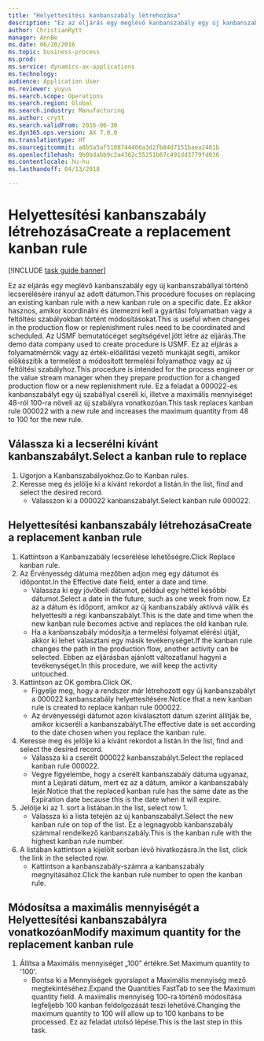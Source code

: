 ```yaml
--- 
title: "Helyettesítési kanbanszabály létrehozása"
description: "Ez az eljárás egy meglévő kanbanszabály egy új kanbanszabállyal történő lecserélésére irányul az adott dátumon."
author: ChristianRytt
manager: AnnBe
ms.date: 06/20/2016
ms.topic: business-process
ms.prod: 
ms.service: dynamics-ax-applications
ms.technology: 
audience: Application User
ms.reviewer: yuyus
ms.search.scope: Operations
ms.search.region: Global
ms.search.industry: Manufacturing
ms.author: crytt
ms.search.validFrom: 2016-06-30
ms.dyn365.ops.version: AX 7.0.0
ms.translationtype: HT
ms.sourcegitcommit: a8b5a5af5108744406a3d2fb84d7151baea2481b
ms.openlocfilehash: 9b0bdabb9c2a4362c55251b67c491dd3779fd036
ms.contentlocale: hu-hu
ms.lasthandoff: 04/13/2018

---
```

# <a name="create-a-replacement-kanban-rule"></a><span data-ttu-id="c14c1-103">Helyettesítési kanbanszabály létrehozása</span><span class="sxs-lookup"><span data-stu-id="c14c1-103">Create a replacement kanban rule</span></span>

[!INCLUDE [task guide banner](../../includes/task-guide-banner.md)]

<span data-ttu-id="c14c1-104">Ez az eljárás egy meglévő kanbanszabály egy új kanbanszabállyal történő lecserélésére irányul az adott dátumon.</span><span class="sxs-lookup"><span data-stu-id="c14c1-104">This procedure focuses on replacing an existing kanban rule with a new kanban rule on a specific date.</span></span> <span data-ttu-id="c14c1-105">Ez akkor hasznos, amikor koordinálni és ütemezni kell a gyártási folyamatban vagy a feltöltési szabályokban történt módosításokat.</span><span class="sxs-lookup"><span data-stu-id="c14c1-105">This is useful when changes in the production flow or replenishment rules need to be coordinated and scheduled.</span></span> <span data-ttu-id="c14c1-106">Az USMF bemutatócéget segítségével jött létre az eljárás.</span><span class="sxs-lookup"><span data-stu-id="c14c1-106">The demo data company used to create procedure is USMF.</span></span> <span data-ttu-id="c14c1-107">Ez az eljárás a folyamatmérnök vagy az érték-előállítási vezető munkáját segíti, amikor előkészítik a termelést a módosított termelési folyamathoz vagy az új feltöltési szabályhoz.</span><span class="sxs-lookup"><span data-stu-id="c14c1-107">This procedure is intended for the process engineer or the value stream manager when they prepare production for a changed production flow or a new replenishment rule.</span></span> <span data-ttu-id="c14c1-108">Ez a feladat a 000022-es kanbanszabályt egy új szabállyal cseréli ki, illetve a maximális mennyiséget 48-ról 100-ra növeli az új szabályra vonatkozóan.</span><span class="sxs-lookup"><span data-stu-id="c14c1-108">This task replaces kanban rule 000022 with a new rule and increases the maximum quantity from 48 to 100 for the new rule.</span></span>


## <a name="select-a-kanban-rule-to-replace"></a><span data-ttu-id="c14c1-109">Válassza ki a lecserélni kívánt kanbanszabályt.</span><span class="sxs-lookup"><span data-stu-id="c14c1-109">Select a kanban rule to replace</span></span>
1. <span data-ttu-id="c14c1-110">Ugorjon a Kanbanszabályokhoz.</span><span class="sxs-lookup"><span data-stu-id="c14c1-110">Go to Kanban rules.</span></span>
2. <span data-ttu-id="c14c1-111">Keresse meg és jelölje ki a kívánt rekordot a listán.</span><span class="sxs-lookup"><span data-stu-id="c14c1-111">In the list, find and select the desired record.</span></span>
    * <span data-ttu-id="c14c1-112">Válasszon ki a 000022 kanbanszabályt.</span><span class="sxs-lookup"><span data-stu-id="c14c1-112">Select kanban rule 000022.</span></span>  

## <a name="create-a-replacement-kanban-rule"></a><span data-ttu-id="c14c1-113">Helyettesítési kanbanszabály létrehozása</span><span class="sxs-lookup"><span data-stu-id="c14c1-113">Create a replacement kanban rule</span></span>
1. <span data-ttu-id="c14c1-114">Kattintson a Kanbanszabály lecserélése lehetőségre.</span><span class="sxs-lookup"><span data-stu-id="c14c1-114">Click Replace kanban rule.</span></span>
2. <span data-ttu-id="c14c1-115">Az Érvényesség dátuma mezőben adjon meg egy dátumot és időpontot.</span><span class="sxs-lookup"><span data-stu-id="c14c1-115">In the Effective date field, enter a date and time.</span></span>
    * <span data-ttu-id="c14c1-116">Válassza ki egy jövőbeli dátumot, például egy héttel későbbi dátumot.</span><span class="sxs-lookup"><span data-stu-id="c14c1-116">Select a date in the future, such as one week from now.</span></span> <span data-ttu-id="c14c1-117">Ez az a dátum és időpont, amikor az új kanbanszabály aktívvá válik és helyettesíti a régi kanbanszabályt.</span><span class="sxs-lookup"><span data-stu-id="c14c1-117">This is the date and time when the new kanban rule becomes active and replaces the old kanban rule.</span></span>  
    * <span data-ttu-id="c14c1-118">Ha a kanbanszabály módosítja a termelési folyamat elérési útját, akkor ki lehet választani egy másik tevékenységet.</span><span class="sxs-lookup"><span data-stu-id="c14c1-118">If the kanban rule changes the path in the production flow,  another activity can be selected.</span></span>  <span data-ttu-id="c14c1-119">Ebben az eljárásban ajánlott változatlanul hagyni a tevékenységet.</span><span class="sxs-lookup"><span data-stu-id="c14c1-119">In this procedure, we will keep the activity untouched.</span></span>  
3. <span data-ttu-id="c14c1-120">Kattintson az OK gombra.</span><span class="sxs-lookup"><span data-stu-id="c14c1-120">Click OK.</span></span>
    * <span data-ttu-id="c14c1-121">Figyelje meg, hogy a rendszer már létrehozott egy új kanbanszabályt a 000022 kanbanszabály helyettesítésére.</span><span class="sxs-lookup"><span data-stu-id="c14c1-121">Notice that a new kanban rule is created to replace kanban rule 000022.</span></span>  
    * <span data-ttu-id="c14c1-122">Az érvényességi dátumot azon kiválasztott dátum szerint állítják be, amikor kicseréli a kanbanszabályt.</span><span class="sxs-lookup"><span data-stu-id="c14c1-122">The effective date is set according to the date chosen when you replace the kanban rule.</span></span>  
4. <span data-ttu-id="c14c1-123">Keresse meg és jelölje ki a kívánt rekordot a listán.</span><span class="sxs-lookup"><span data-stu-id="c14c1-123">In the list, find and select the desired record.</span></span>
    * <span data-ttu-id="c14c1-124">Válassza ki a cserélt 000022 kanbanszabályt.</span><span class="sxs-lookup"><span data-stu-id="c14c1-124">Select the replaced kanban rule 000022.</span></span>  
    * <span data-ttu-id="c14c1-125">Vegye figyelembe, hogy a cserélt kanbanszabály dátuma ugyanaz, mint a Lejárati dátum, mert ez az a dátum, amikor a kanbanszabály lejár.</span><span class="sxs-lookup"><span data-stu-id="c14c1-125">Notice that the replaced kanban rule has the same date as the Expiration date because this is the date when it will expire.</span></span>  
5. <span data-ttu-id="c14c1-126">Jelölje ki az 1. sort a listában.</span><span class="sxs-lookup"><span data-stu-id="c14c1-126">In the list, select row 1.</span></span>
    * <span data-ttu-id="c14c1-127">Válassza ki a lista tetején az új kanbanszabályt.</span><span class="sxs-lookup"><span data-stu-id="c14c1-127">Select the new kanban rule on top of the list.</span></span> <span data-ttu-id="c14c1-128">Ez a legnagyobb kanbanszabály számmal rendelkező kanbanszabály.</span><span class="sxs-lookup"><span data-stu-id="c14c1-128">This is the kanban rule with the highest kanban rule number.</span></span>  
6. <span data-ttu-id="c14c1-129">A listában kattintson a kijelölt sorban lévő hivatkozásra.</span><span class="sxs-lookup"><span data-stu-id="c14c1-129">In the list, click the link in the selected row.</span></span>
    * <span data-ttu-id="c14c1-130">Kattintson a kanbanszabály-számra a kanbanszabály megnyitásához.</span><span class="sxs-lookup"><span data-stu-id="c14c1-130">Click the kanban rule number to open the kanban rule.</span></span>  

## <a name="modify-maximum-quantity-for-the-replacement-kanban-rule"></a><span data-ttu-id="c14c1-131">Módosítsa a maximális mennyiségét a Helyettesítési kanbanszabályra vonatkozóan</span><span class="sxs-lookup"><span data-stu-id="c14c1-131">Modify maximum quantity for the replacement kanban rule</span></span>
1. <span data-ttu-id="c14c1-132">Állítsa a Maximális mennyiséget „100” értékre.</span><span class="sxs-lookup"><span data-stu-id="c14c1-132">Set Maximum quantity to '100'.</span></span>
    * <span data-ttu-id="c14c1-133">Bontsa ki a Mennyiségek gyorslapot a Maximális mennyiség mező megtekintéséhez.</span><span class="sxs-lookup"><span data-stu-id="c14c1-133">Expand the Quantities FastTab to see the Maximum quantity field.</span></span> <span data-ttu-id="c14c1-134">A maximális mennyiség 100-ra történő módosítása legfeljebb 100 kanban feldolgozását teszi lehetővé.</span><span class="sxs-lookup"><span data-stu-id="c14c1-134">Changing the maximum quantity to 100 will allow up to 100 kanbans to be processed.</span></span>    <span data-ttu-id="c14c1-135">Ez az feladat utolsó lépése.</span><span class="sxs-lookup"><span data-stu-id="c14c1-135">This is the last step in this task.</span></span>  


